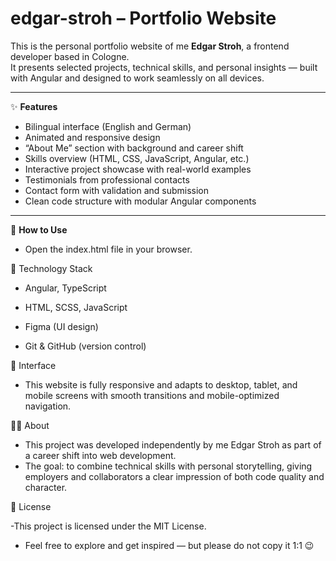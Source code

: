 # edgar-stroh – Portfolio Website

This is the personal portfolio website of me **Edgar Stroh**, a frontend developer based in Cologne.  
It presents selected projects, technical skills, and personal insights — built with Angular and designed to work seamlessly on all devices.

---

✨ **Features**

- Bilingual interface (English and German)
- Animated and responsive design
- “About Me” section with background and career shift
- Skills overview (HTML, CSS, JavaScript, Angular, etc.)
- Interactive project showcase with real-world examples
- Testimonials from professional contacts
- Contact form with validation and submission
- Clean code structure with modular Angular components

---

🚀 **How to Use**

- Open the index.html file in your browser.

🧩 Technology Stack

- Angular, TypeScript

- HTML, SCSS, JavaScript

- Figma (UI design)

- Git & GitHub (version control)

📱 Interface

- This website is fully responsive and adapts to desktop, tablet, and mobile screens with smooth transitions and mobile-optimized navigation.

👨‍💻 About

- This project was developed independently by me Edgar Stroh as part of a career shift into web development.
- The goal: to combine technical skills with personal storytelling, giving employers and collaborators a clear impression of both code quality and character.

📄 License

-This project is licensed under the MIT License.
- Feel free to explore and get inspired — but please do not copy it 1:1 😉
